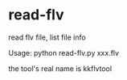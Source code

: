 read-flv
========

read flv file, list file info

Usage:
python read-flv.py xxx.flv

the tool's real name is kkflvtool
